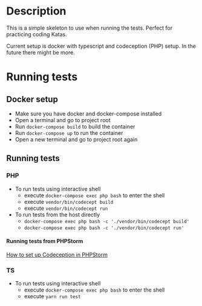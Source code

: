# Description

This is a simple skeleton to use when running the tests. Perfect for practicing coding Katas.

Current setup is docker with typescript and codeception (PHP) setup. In the future there might be more.

# Running tests

## Docker setup
- Make sure you have docker and docker-compose installed
- Open a terminal and go to project root
- Run `docker-compose build` to build the container
- Run `docker-compose up` to run the container
- Open a new terminal and go to project root again 

## Running tests

### PHP
- To run tests using interactive shell 
  - execute `docker-compose exec php bash` to enter the shell
  - execute `vendor/bin/codecept build`
  - execute `vendor/bin/codecept run`
- To run tests from the host directly
  - `docker-compose exec php bash -c './vendor/bin/codecept build'`
  - `docker-compose exec php bash -c './vendor/bin/codecept run'`

#### Running tests from PHPStorm
[How to set up Codeception in PHPStorm](./Documentation/PHPStormSetup.md)


### TS
- To run tests using interactive shell
  - execute `docker-compose exec php bash` to enter the shell
  - execute `yarn run test`

